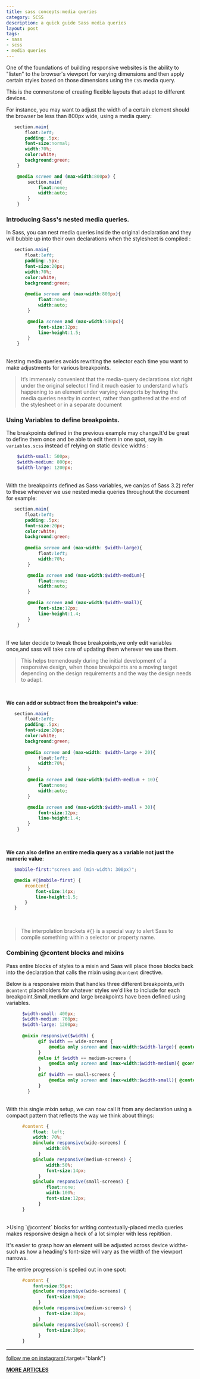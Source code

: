 ```yaml
---
title: sass concepts:media queries
category: SCSS
description: a quick guide Sass media queries 
layout: post
tags:
- sass
- scss
- media queries 
---
```


One of the foundations of building responsive websites is the ability to "listen" to the browser's viewport for varying dimensions and then apply certain styles based on those dimensions using the `CSS` media query.

This is the connerstone of creating flexible layouts that adapt to different devices.

For instance, you may want to adjust the width of a certain element should the browser be less than 800px wide, using a media query:

```scss
   section.main{
       float:left;
       padding:.5px;
       font-size:normal;
       width:70%;
       color:white;
       background:green;
    }

    @media screen and (max-width:800px) {
        section.main{
            float:none;
            width:auto;
        }
    }
```

### Introducing Sass's nested media queries.

In Sass, you can nest media queries inside the original declaration and they will bubble up into their own declarations when the stylesheet is compiled :


```scss
   section.main{
       float:left;
       padding:.5px;
       font-size:20px;
       width:70%;
       color:white;
       background:green;
  
       @media screen and (max-width:800px){
            float:none;
            width:auto;
        }

        @media screen and (max-width:500px){
            font-size:12px;
            line-height:1.5;
        }
    }
```
<br>
Nesting media queries avoids rewriting the selector each time you want to make adjustments for various breakpoints.

>It’s immensely convenient that the media-query declarations slot right under the original selector.I find it much easier to understand what’s happening to an element under varying viewports by having the media queries nearby in context, rather than gathered at the end of the stylesheet or in a separate document


### Using Variables to define breakpoints.

The breakpoints defined in the previous example may change.It'd be great to define them once and be able to edit them in one spot, say in `variables.scss` instead of relying on static device widths :

```scss
    $width-small: 500px;
    $width-medium: 800px;
    $width-large: 1200px;
```
<br>
With the breakpoints defined as Sass variables, we can(as of Sass 3.2) refer to these whenever we use nested media queries throughout the document for example:

```scss
   section.main{
       float:left;
       padding:.5px;
       font-size:20px;
       color:white;
       background:green;
  
       @media screen and (max-width: $width-large){
            float:left;
            width:70%;
        }

        @media screen and (max-width:$width-medium){
            float:none;
            width:auto;
        }

        @media screen and (max-width:$width-small){
            font-size:12px;
            line-height:1.4;
        }
    }
```
<br>
If we later decide to tweak those breakpoints,we only edit variables once,and sass will take care of updating them wherever we use them.

>This helps tremendously during the initial development of a responsive design, when those breakpoints are a moving target depending on the design requirements and the way the design needs to adapt.
<br>

**We can add or subtract from the breakpoint's value**:


```scss
   section.main{
       float:left;
       padding:.5px;
       font-size:20px;
       color:white;
       background:green;
  
       @media screen and (max-width: $width-large + 20){
            float:left;
            width:70%;
        }

        @media screen and (max-width:$width-medium + 10){
            float:none;
            width:auto;
        }

        @media screen and (max-width:$width-small + 30){
            font-size:12px;
            line-height:1.4;
        }
    }
``` 
<br>

**We can also define an entire media query as a variable not just the numeric value**:

```scss
   $mobile-first:"screen and (min-width: 300px)";

   @media #{$mobile-first} {
       #content{
           font-size:14px;
           line-height:1.5;
       }
   }
```
<br>

>The interpolation brackets `#{}` is a special way to alert Sass to compile something within a selector or property name.

### Combining @content blocks and mixins

Pass entire blocks of styles to a mixin and Saas will place those blocks back into the declaration that calls the mixin using `@content` directive.

Below is a responsive mixin that handles three different breakpoints,with `@content` placeholders for whatever styles we'd like to include for each breakpoint.Small,medium and large breakpoints have been defined using variables.


```scss
      $width-small: 400px;
      $width-medium: 760px;
      $width-large: 1200px;
  
      @mixin responsive($width) {
            @if $width == wide-screens {
                @media only screen and (max-width:$width-large){ @content; }
            }
            @else if $width == medium-screens {
                @media only screen and (max-width:$width-medium){ @content; }
            }
            @if $width == small-screens {
                @media only screen and (max-width:$width-small){ @content; }
            }
        }  
``` 
<br>
With this single mixin setup, we can now call it from any declaration using a compact pattern that reflects the way we think about things:


```scss
      #content {
          float: left;
          width: 70%;
          @include responsive(wide-screens) {
               width:80%
            }
          @include responsive(medium-screens) {
               width:50%;
               font-size:14px;
            }
          @include responsive(small-screens) {
               float:none;
               width:100%;
               font-size:12px;
            }
      }
```
<br>
>Using `@content` blocks for writing  contextually-placed media queries makes responsive design a heck of a lot simpler with less repitition.

It's easier to grasp how an element will be adjusted across device widths-such as how a heading's font-size will vary as the width of the viewport narrows.

The entire progression is spelled out in one spot:

```scss
      #content {
          font-size:55px;
          @include responsive(wide-screens) {
               font-size:50px;
            }
          @include responsive(medium-screens) {
               font-size:30px;
            }
          @include responsive(small-screens) {
               font-size:20px;
            }
      }
```







-----



[follow me on instagram](https://instagram.com/devmuangi){:target="blank"}


[**MORE ARTICLES**](/blog)



